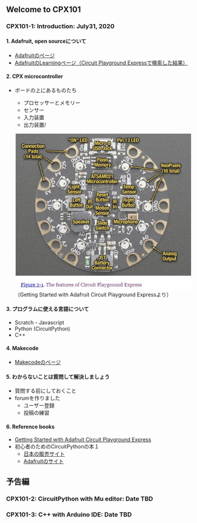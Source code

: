 ## Welcome to CPX101

### CPX101-1: Introduction: July31, 2020

#### 1. Adafruit, open sourceについて

- [Adafruitのページ](https://www.adafruit.com/)
- [AdafruitのLearningページ（Circuit Playground Expressで検索した結果）](https://learn.adafruit.com/search?q=circuit%2520playground%2520express)

#### 2. CPX microcontroller

- ボードの上にあるものたち

  - プロセッサーとメモリー
  - センサー
  - 入力装置
  - 出力装置/
  
  ![](./resources/pict/Annotation_2020-07-25_135948.jpg)
  （Getting Started with Adafruit Circuit Playground Expressより）

#### 3. プログラムに使える言語について

- Scratch - Javascript
- Python (CircuitPython)
- C++

#### 4. Makecode

- [Makecodeのページ](https://www.microsoft.com/en-us/makecode)

#### 5. わからないことは質問して解決しましょう

- 質問する前にしておくこと
- forumを作りました
  - ユーザー登録
  - 投稿の練習

#### 6. Reference books

- [Getting Started with Adafruit Circuit Playground Express](https://read.amazon.com/kp/embed?asin=B07H9J3G2P&preview=newtab&linkCode=kpe&ref_=cm_sw_r_kb_dp_-i8gFbFKKVSZX)
- 初心者のためのCircuitPythonの本１
  - [日本の販売サイト](https://booth.pm/ja/items/1575764)
  - [Adafruitのサイト](https://www.adafruit.com/product/4024)

## 予告編

### CPX101-2: CircuitPython with Mu editor: Date TBD

### CPX101-3: C++ with Arduino IDE: Date TBD
